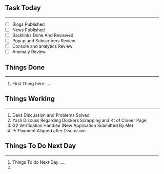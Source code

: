 
## Task Today
---
- [ ] Blogs Published
- [ ] News Published
- [ ] Backlinks Done And Reviewed
- [ ] Popup and Subscribers Review
- [ ] Console and analytics Review 
- [ ] Anomaly Review

## Things Done 
---
1.  First Thing here .....

## Things Working
---
1. Devs Discussion and Problems Solved
2. Yash Discuss Regarding Dockers Scrapping and Kt of Career Page
3. G2 Verification Handled (New Application Submitted By Me)
4. Pr Payment Aligned after Discussion 

## Things To Do Next Day 
---
1.  Things To do Next Day .....
2. 




